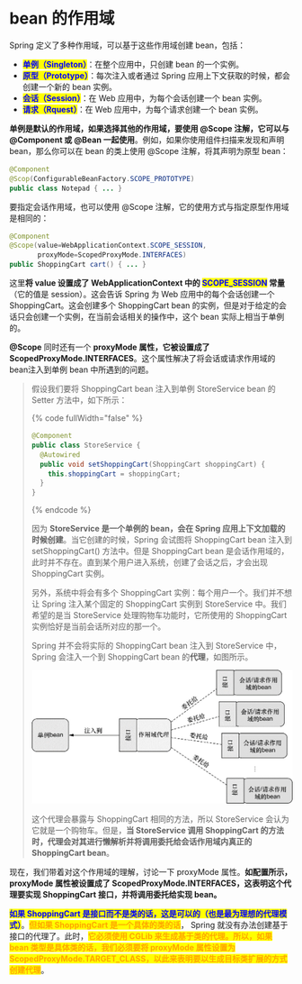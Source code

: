 # bean 的作用域

Spring 定义了多种作用域，可以基于这些作用域创建 bean，包括：

* <mark style="color:blue;">**单例（Singleton）**</mark>：在整个应用中，只创建 bean 的一个实例。
* <mark style="color:blue;">**原型（Prototype）**</mark>：每次注入或者通过 Spring 应用上下文获取的时候，都会创建一个新的 bean 实例。
* <mark style="color:blue;">**会话（Session）**</mark>：在 Web 应用中，为每个会话创建一个 bean 实例。
* <mark style="color:blue;">**请求（Rquest）**</mark>：在 Web 应用中，为每个请求创建一个 bean 实例。

**单例是默认的作用域，如果选择其他的作用域，要使用 @Scope 注解，它可以与 @Component 或 @Bean 一起使用**。例如，如果你使用组件扫描来发现和声明 bean，那么你可以在 bean 的类上使用 @Scope 注解，将其声明为原型 bean：

```java
@Component
@Scop(ConfigurableBeanFactory.SCOPE_PROTOTYPE)
public class Notepad { ... }
```

要指定会话作用域，也可以使用 @Scope 注解，它的使用方式与指定原型作用域是相同的：

```java
@Component
@Scope(value=WebApplicationContext.SCOPE_SESSION,
       proxyMode=ScopedProxyMode.INTERFACES)
public ShoppingCart cart() { ... }
```

这里**将 value 设置成了 WebApplicationContext 中的 **<mark style="color:blue;">**SCOPE\_SESSION**</mark>** 常量**（它的值是 session）。这会告诉 Spring 为 Web 应用中的每个会话创建一个 ShoppingCart。这会创建多个 ShoppingCart bean 的实例，但是对于给定的会话只会创建一个实例，在当前会话相关的操作中，这个 bean 实际上相当于单例的。

**@Scope** 同时还有一个 **proxyMode 属性，它被设置成了 ScopedProxyMode.INTERFACES**。这个属性解决了将会话或请求作用域的 bean注入到单例 bean 中所遇到的问题。

> 假设我们要将 ShoppingCart bean 注入到单例 StoreService bean 的 Setter 方法中，如下所示：
>
> {% code fullWidth="false" %}
> ```java
> @Component
> public class StoreService {
>   @Autowired
>   public void setShoppingCart(ShoppingCart shoppingCart) {
>     this.shoppingCart = shoppingCart;
>   }
> }
> ```
> {% endcode %}
>
> 因为 **StoreService 是一个单例的 bean，会在 Spring 应用上下文加载的时候创建**。当它创建的时候，Spring 会试图将 ShoppingCart bean 注入到 setShoppingCart() 方法中。但是 ShoppingCart bean 是会话作用域的，此时并不存在。直到某个用户进入系统，创建了会话之后，才会出现 ShoppingCart 实例。
>
> 另外，系统中将会有多个 ShoppingCart 实例：每个用户一个。我们并不想让 Spring 注入某个固定的 ShoppingCart 实例到 StoreService 中。我们希望的是当 StoreService 处理购物车功能时，它所使用的 ShoppingCart 实例恰好是当前会话所对应的那一个。
>
> Spring 并不会将实际的 ShoppingCart bean 注入到 StoreService 中， Spring 会注入一个到 ShoppingCart bean 的**代理**，如图所示。
>
> <img src="../../../.gitbook/assets/会话作用域.jpg" alt="" data-size="original">
>
> 这个代理会暴露与 ShoppingCart 相同的方法，所以 StoreService 会认为它就是一个购物车。但是，**当 StoreService 调用 ShoppingCart 的方法时，代理会对其进行懒解析并将调用委托给会话作用域内真正的 ShoppingCart bean**。

现在，我们带着对这个作用域的理解，讨论一下 proxyMode 属性。**如配置所示，proxyMode 属性被设置成了 ScopedProxyMode.INTERFACES，这表明这个代理要实现 ShoppingCart 接口，并将调用委托给实现 bean。**

<mark style="color:blue;">**如果 ShoppingCart 是接口而不是类的话，这是可以的（也是最为理想的代理模式）**</mark>。<mark style="color:orange;">**但如果 ShoppingCart 是一个具体的类的话**</mark>， Spring 就没有办法创建基于接口的代理了。此时，<mark style="color:orange;">**它必须使用 CGLib 来生成基于类的代理。所以，如果 bean 类型是具体类的话，我们必须要将 proxyMode 属性设置为 ScopedProxyMode.TARGET\_CLASS，以此来表明要以生成目标类扩展的方式创建代理**</mark>。
